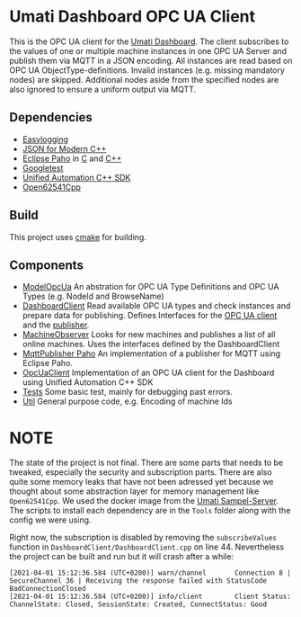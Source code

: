 # Umati Dashboard OPC UA Client
This is the OPC UA client for the [Umati Dashboard](http://umati.app). The client subscribes to the values of one or multiple machine instances in one OPC UA Server and publish them via MQTT in a JSON encoding. All instances are read based on OPC UA ObjectType-definitions. Invalid instances (e.g. missing mandatory nodes) are skipped. Additional nodes aside from the specified nodes are also ignored to ensure a uniform output via MQTT.

## Dependencies
 - [Easylogging](https://github.com/amrayn/easyloggingpp)
 - [JSON for Modern C++](https://github.com/nlohmann/json)
 - [Eclipse Paho](https://www.eclipse.org/paho/index.php) in [C](https://github.com/eclipse/paho.mqtt.c) and [C++](https://github.com/eclipse/paho.mqtt.cpp)
 - [Googletest](https://github.com/google/googletest)
 - [Unified Automation C++ SDK](https://www.unified-automation.com/products/server-sdk/c-ua-server-sdk.html)
 - [Open62541Cpp](https://github.com/umati/open62541Cpp)

## Build
This project uses [cmake](cmake.org/) for building.

## Components
 - [ModelOpcUa](ModelOpcUa) An abstration for OPC UA Type Definitions and OPC UA Types (e.g. NodeId and BrowseName)
 - [DashboardClient](DashboardClient) Read available OPC UA types and check instances and prepare data for publishing. Defines Interfaces for the [OPC UA client](DashboardClient/IDashboardDataClient.hpp) and the [publisher](DashboardClient/IPublisher.hpp).
 - [MachineObserver](MachineObserver) Looks for new machines and publishes a list of all online machines. Uses the interfaces defined by the DashboardClient
 - [MqttPublisher Paho](MqttPublisher_Paho) An implementation of a publisher for MQTT using Eclipse Paho.
 - [OpcUaClient](OpcUaClient) Implementation of an OPC UA client for the Dashboard using Unified Automation C++ SDK
 - [Tests](Tests) Some basic test, mainly for debugging past errors.
 - [Util](Util) General purpose code, e.g. Encoding of machine Ids


# NOTE

The state of the project is not final. There are some parts that needs to be tweaked, especially the security and subscription parts.
There are also quite some memory leaks that have not been adressed yet because we thought about some abstraction layer for memory management like `Open62541Cpp`.
We used the docker image from the [Umati Sampel-Server](https://github.com/umati/Sample-Server). 
The scripts to install each dependency are in the `Tools` folder along with the config we were using.  

Right now, the subscription is disabled by removing the `subscribeValues` function in `DashboardClient/DashboardClient.cpp` on line 44.
Nevertheless the project can be built and run but it will crash after a while:
```
[2021-04-01 15:12:36.584 (UTC+0200)] warn/channel       Connection 8 | SecureChannel 36 | Receiving the response failed with StatusCode BadConnectionClosed
[2021-04-01 15:12:36.584 (UTC+0200)] info/client        Client Status: ChannelState: Closed, SessionState: Created, ConnectStatus: Good
```